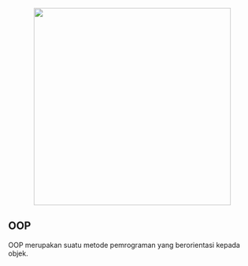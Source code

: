 <p align="center"><a href="https://github.com/taufiqalif" target="_blank"><img src="https://github.com/taufiqalif/Lab8Web/blob/master/img/taufiq.png" width="400"></a></p>

## OOP

<p>OOP merupakan suatu metode pemrograman yang berorientasi kepada objek.</p>
